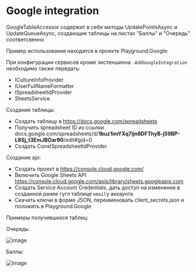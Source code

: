 # Google integration

GoogleTableAccessor содержит в себе методы UpdatePointsAsync и UpdateQueueAsync, создающие таблицы на листах "Баллы" и "Очередь" соответсвенно

Пример использования находится в проекте Playground.Google:

При конфигурации сервисов кроме экстеншиона `.AddGoogleIntegration` необходимо также передать:

- ICultureInfoProvider
- IUserFullNameFormatter
- ISpreadsheetIdProvider
- SheetsService

Создание таблицы:
- Создать таблицу в https://docs.google.com/spreadsheets
- Получить spreadsheet ID из ссылки docs.google.com/spreadsheets/d/**1buz1imYXq7ijn8DFThyB-j59BP-L8Sj_t3EmJBOar90**/edit#gid=0
- Создать ConstSpreadsheetIdProvider

Создание api:

- Создать проект в https://console.cloud.google.com/
- Включить Google Sheets API https://console.cloud.google.com/apis/library/sheets.googleapis.com
- Создать Service Account Credentials, дать доступ на изменение в созданной ранее гугл таблице `email`у аккаунта
- Скачать ключи в форме JSON, переименовать client_secrets.json и положить в Playground.Google

Примеры получившихся таблиц:

Очередь:

![image](https://user-images.githubusercontent.com/70411602/184488611-f9b7e945-5991-4057-a8b3-f4cc0cf269a2.png)

Баллы:

![image](https://user-images.githubusercontent.com/70411602/184488720-ea5c32a0-4ff6-491d-a2c5-91f74ec61e82.png)
